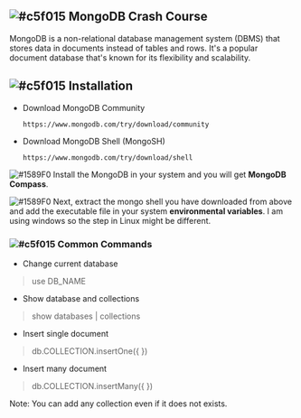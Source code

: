 ## ![#c5f015](https://placehold.co/15x15/c5f015/c5f015.png) MongoDB Crash Course
MongoDB is a non-relational database management system (DBMS) that stores data in documents instead of tables and rows. It's a popular document database that's known for its flexibility and scalability.


## ![#c5f015](https://placehold.co/15x15/c5f015/c5f015.png) Installation
- Download MongoDB Community

      https://www.mongodb.com/try/download/community

- Download MongoDB Shell (MongoSH)

      https://www.mongodb.com/try/download/shell

![#1589F0](https://placehold.co/15x15/1589F0/1589F0.png) Install the MongoDB in your system and you will get **MongoDB Compass**.

![#1589F0](https://placehold.co/15x15/1589F0/1589F0.png) Next, extract the mongo shell you have downloaded from above and add the executable file in your system **environmental variables**. I am using windows so the step in Linux might be different.


### ![#c5f015](https://placehold.co/15x15/c5f015/c5f015.png) Common Commands
- Change current database
> use DB_NAME

- Show database and collections
> show databases | collections 

- Insert single document
> db.COLLECTION.insertOne({ })

- Insert many document
> db.COLLECTION.insertMany({ })

Note: You can add any collection even if it does not exists.
